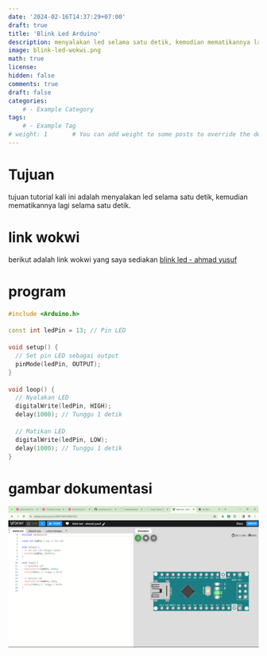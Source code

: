 ```yaml
---
date: '2024-02-16T14:37:29+07:00'
draft: true
title: 'Blink Led Arduino'
description: menyalakan led selama satu detik, kemudian mematikannya lagi selama satu detik
image: blink-led-wokwi.png
math: true
license: 
hidden: false
comments: true
draft: false
categories:
    # - Example Category
tags:
    # - Example Tag
# weight: 1       # You can add weight to some posts to override the default sorting (date descending)
---
```

# Tujuan
tujuan tutorial kali ini adalah menyalakan led selama satu detik, kemudian mematikannya lagi selama satu detik.

# link wokwi
berikut adalah link wokwi yang saya sediakan [blink led - ahmad yusuf](https://wokwi.com/projects/389871609168897025)

# program
```c++
#include <Arduino.h>

const int ledPin = 13; // Pin LED

void setup() {
  // Set pin LED sebagai output
  pinMode(ledPin, OUTPUT);
}

void loop() {
  // Nyalakan LED
  digitalWrite(ledPin, HIGH);
  delay(1000); // Tunggu 1 detik

  // Matikan LED
  digitalWrite(ledPin, LOW);
  delay(1000); // Tunggu 1 detik
}
```
 
# gambar dokumentasi
![gambar blink led pada website wokwi](blink-led-wokwi.png)